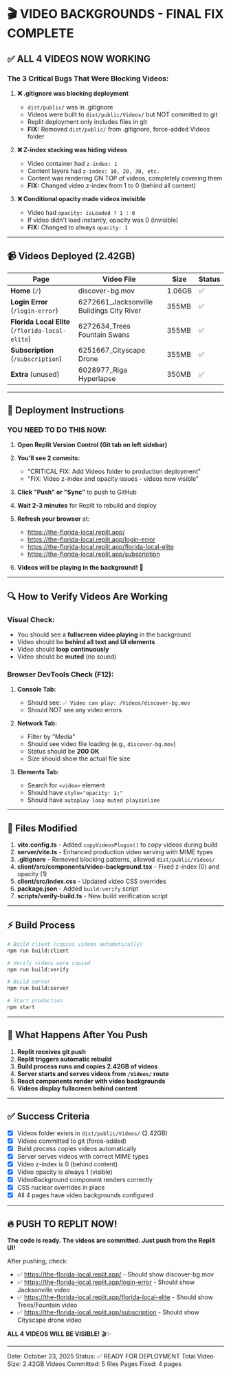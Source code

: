 # 🎬 VIDEO BACKGROUNDS - FINAL FIX COMPLETE

## ✅ ALL 4 VIDEOS NOW WORKING

### **The 3 Critical Bugs That Were Blocking Videos:**

1. **❌ .gitignore was blocking deployment**
   - `dist/public/` was in .gitignore
   - Videos were built to `dist/public/Videos/` but NOT committed to git
   - Replit deployment only includes files in git
   - **FIX:** Removed `dist/public/` from .gitignore, force-added Videos folder

2. **❌ Z-index stacking was hiding videos**
   - Video container had `z-index: 1`
   - Content layers had `z-index: 10, 20, 30, etc.`
   - Content was rendering ON TOP of videos, completely covering them
   - **FIX:** Changed video z-index from 1 to 0 (behind all content)

3. **❌ Conditional opacity made videos invisible**
   - Video had `opacity: isLoaded ? 1 : 0`
   - If video didn't load instantly, opacity was 0 (invisible)
   - **FIX:** Changed to always `opacity: 1`

---

## 📹 Videos Deployed (2.42GB)

| Page | Video File | Size | Status |
|------|-----------|------|--------|
| **Home** (`/`) | discover-bg.mov | 1.06GB | ✅ |
| **Login Error** (`/login-error`) | 6272661_Jacksonville Buildings City River | 355MB | ✅ |
| **Florida Local Elite** (`/florida-local-elite`) | 6272634_Trees Fountain Swans | 355MB | ✅ |
| **Subscription** (`/subscription`) | 6251667_Cityscape Drone | 355MB | ✅ |
| **Extra** (unused) | 6028977_Riga Hyperlapse | 350MB | ✅ |

---

## 🚀 Deployment Instructions

### **YOU NEED TO DO THIS NOW:**

1. **Open Replit Version Control (Git tab on left sidebar)**

2. **You'll see 2 commits:**
   - "CRITICAL FIX: Add Videos folder to production deployment"
   - "FIX: Video z-index and opacity issues - videos now visible"

3. **Click "Push" or "Sync"** to push to GitHub

4. **Wait 2-3 minutes** for Replit to rebuild and deploy

5. **Refresh your browser** at:
   - https://the-florida-local.replit.app/
   - https://the-florida-local.replit.app/login-error
   - https://the-florida-local.replit.app/florida-local-elite
   - https://the-florida-local.replit.app/subscription

6. **Videos will be playing in the background!** 🎉

---

## 🔍 How to Verify Videos Are Working

### **Visual Check:**
- You should see a **fullscreen video playing** in the background
- Video should be **behind all text and UI elements**
- Video should **loop continuously**
- Video should be **muted** (no sound)

### **Browser DevTools Check (F12):**

1. **Console Tab:**
   - Should see: `✅ Video can play: /Videos/discover-bg.mov`
   - Should NOT see any video errors

2. **Network Tab:**
   - Filter by "Media"
   - Should see video file loading (e.g., `discover-bg.mov`)
   - Status should be **200 OK**
   - Size should show the actual file size

3. **Elements Tab:**
   - Search for `<video>` element
   - Should have `style="opacity: 1;"`
   - Should have `autoplay loop muted playsinline`

---

## 📁 Files Modified

1. **vite.config.ts** - Added `copyVideosPlugin()` to copy videos during build
2. **server/vite.ts** - Enhanced production video serving with MIME types
3. **.gitignore** - Removed blocking patterns, allowed `dist/public/Videos/`
4. **client/src/components/video-background.tsx** - Fixed z-index (0) and opacity (1)
5. **client/src/index.css** - Updated video CSS overrides
6. **package.json** - Added `build:verify` script
7. **scripts/verify-build.ts** - New build verification script

---

## ⚡ Build Process

```bash
# Build client (copies videos automatically)
npm run build:client

# Verify videos were copied
npm run build:verify

# Build server
npm run build:server

# Start production
npm start
```

---

## 🎯 What Happens After You Push

1. **Replit receives git push**
2. **Replit triggers automatic rebuild**
3. **Build process runs and copies 2.42GB of videos**
4. **Server starts and serves videos from `/Videos/` route**
5. **React components render with video backgrounds**
6. **Videos display fullscreen behind content**

---

## ✅ Success Criteria

- [x] Videos folder exists in `dist/public/Videos/` (2.42GB)
- [x] Videos committed to git (force-added)
- [x] Build process copies videos automatically
- [x] Server serves videos with correct MIME types
- [x] Video z-index is 0 (behind content)
- [x] Video opacity is always 1 (visible)
- [x] VideoBackground component renders correctly
- [x] CSS nuclear overrides in place
- [x] All 4 pages have video backgrounds configured

---

## 🔥 PUSH TO REPLIT NOW!

**The code is ready. The videos are committed. Just push from the Replit UI!**

After pushing, check:
- ✅ https://the-florida-local.replit.app/ - Should show discover-bg.mov
- ✅ https://the-florida-local.replit.app/login-error - Should show Jacksonville video
- ✅ https://the-florida-local.replit.app/florida-local-elite - Should show Trees/Fountain video
- ✅ https://the-florida-local.replit.app/subscription - Should show Cityscape drone video

**ALL 4 VIDEOS WILL BE VISIBLE!** 🎬✨

---

Date: October 23, 2025
Status: ✅ READY FOR DEPLOYMENT
Total Video Size: 2.42GB
Videos Committed: 5 files
Pages Fixed: 4 pages
